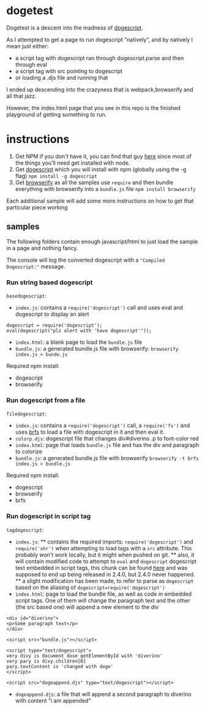 # dogetest

Dogetest is a descent into the madness of [dogescript](https://github.com/dogescript/dogescript/). 

As I attempted to get a page to run dogescript "natively", and by natively I mean just either:
* a script tag with dogescript ran through dogescript.parse and then through eval
* a script tag with src pointing to dogescript
* or loading a .djs file and running that

I ended up descending into the crazyness that is webpack,browserify and all that jazz.

However, the index.html page that you see in this repo is the finished playground of getting something to run.


# instructions

1. Get NPM if you don't have it, you can find that guy [here](https://www.npmjs.com/) since most of the things you'll need get installed with node.
2. Get [dogescript](https://github.com/dogescript/dogescript/) which you will install with npm (globally using the -g flag)
`npm install -g dogescript`
3. Get [browserify](http://browserify.org/) as all the samples use `require` and then bundle everything with browserify into a `bundle.js` file
`npm install browserify`

Each additional sample will add some more instructions on how to get that particular piece working

## samples

The following folders contain enough javascript/html to just load the sample in a page and nothing fancy.

The console will log the converted dogescript with a `"Compiled Dogescript:"` message.

### Run string based dogescript

`basedogescript`:
* `index.js`: contains a `require('dogescript')` call and uses eval and dogescript to display an alert
```
dogescript = require('dogescript');
eval(dogescript("plz alert with 'have dogescript'"));
```
* `index.html`: a blank page to load the `bundle.js` file
* `bundle.js`: a generated bundle.js file with browserify:
`browserify index.js > bunde.js`

Required npm install:
- dogescript
- browserify


### Run dogescript from a file

`filedogescript`:
* `index.js`: contains a `require('dogescript')` call, a `require('fs')` and uses [brfs](https://github.com/substack/brfs) to load a file with dogescript in it and then eval it.
* `colorp.djs`: dogescript file that changes div#diverino .p to font-color red
* `index.html`: page that loads `bundle.js` file and has the div and paragraph to colorize
* `bundle.js`: a generated bundle.js file with browserify
`browserify -t brfs index.js > bundle.js`

Required npm install:
- dogescript
- browserify
- brfs

### Run dogescript in script tag
`tagdogescript`:
* `index.js`:
** contains the required imports: `require('dogescript')` and `require('xhr')` when attempting to load tags with a `src` attribute. This probably won't work locally, but it might when pushed on git.
** also, it will contain modified code to attempt to `eval` and `dogescript` dogescript text embedded in script tags, this chunk can be found [here](https://github.com/dogescript/dogescript/blob/master/index.js) and was supposed to end up being released in 2.4.0, but 2.4.0 never happened.
** a slight modification has been made, to refer to parse as `dogescript` based on the aliasing of `dogescript=require('dogescript')`
* `index.html`: page to load the bundle file, as well as code in embedded script tags. One of them will change the paragraph text and the other (the src based one) will append a new element to the div
```
<div id="diverino">
<p>Some paragraph text</p>
</div>

<script src="bundle.js"></script>

<script type="text/dogescript">
very divy is document dose getElementById with 'diverino'
very pary is divy.children[0]
pary.textContent is 'changed with doge'
</script>

<script src="dogeappend.djs" type="text/dogescript"></script>
```
* `dogeappend.djs`: a file that will append a second paragraph to diverino with content "i am appended"
